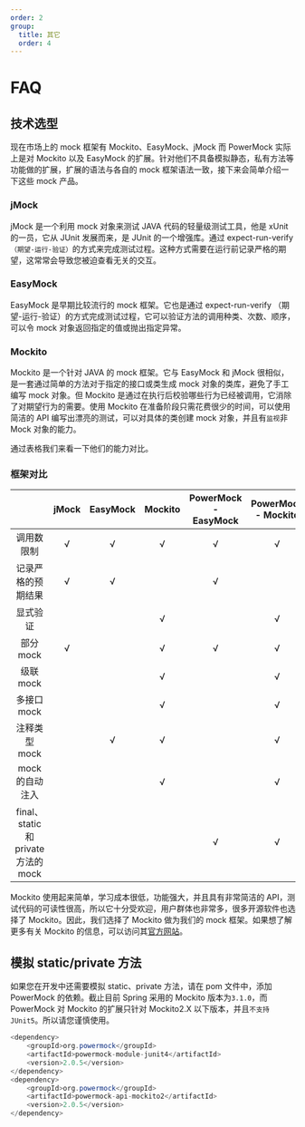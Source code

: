 ```yaml
---
order: 2
group:
  title: 其它
  order: 4
---
```


# FAQ

## 技术选型

现在市场上的 mock 框架有 Mockito、EasyMock、jMock 而 PowerMock 实际上是对 Mockito 以及 EasyMock 的扩展。针对他们不具备模拟静态，私有方法等功能做的扩展，扩展的语法与各自的 mock 框架语法一致，接下来会简单介绍一下这些 mock 产品。

### jMock

jMock 是一个利用 mock 对象来测试 JAVA 代码的轻量级测试工具，他是 xUnit 的一员，它从 JUnit 发展而来，是 JUnit 的一个增强库。通过 expect-run-verify `（期望-运行-验证）`的方式来完成测试过程。这种方式需要在运行前记录严格的期望，这常常会导致您被迫查看无关的交互。

### EasyMock

EasyMock 是早期比较流行的 mock 框架。它也是通过 expect-run-verify （期望-运行-验证）的方式完成测试过程，它可以验证方法的调用种类、次数、顺序，可以令 mock 对象返回指定的值或抛出指定异常。

### Mockito

Mockito 是一个针对 JAVA 的 mock 框架。它与 EasyMock 和 jMock 很相似，是一套通过简单的方法对于指定的接口或类生成 mock 对象的类库，避免了手工编写 mock 对象。但 Mockito 是通过在执行后校验哪些行为已经被调用，它消除了对期望行为的需要。使用 Mockito 在准备阶段只需花费很少的时间，可以使用简洁的 API 编写出漂亮的测试，可以对具体的类创建 mock 对象，并且有`监视`非 Mock 对象的能力。

通过表格我们来看一下他们的能力对比。

### 框架对比

|                                      | jMock | EasyMock | Mockito | PowerMock - EasyMock | PowerMock - Mockito |
| :----------------------------------: | :---: | :------: | :-----: | :------------------: | :-----------------: |
|              调用数限制              |   √   |    √     |    √    |          √           |          √          |
|          记录严格的预期结果          |   √   |    √     |         |          √           |                     |
|               显式验证               |       |          |    √    |                      |          √          |
|              部分 mock               |   √   |          |    √    |          √           |          √          |
|              级联 mock               |       |          |    √    |                      |          √          |
|             多接口 mock              |       |          |    √    |                      |          √          |
|            注释类型 mock             |       |    √     |    √    |                      |          √          |
|           mock 的自动注入            |       |          |    √    |                      |          √          |
| final、static 和 private 方法的 mock |       |          |         |          √           |          √          |

​Mockito 使用起来简单，学习成本很低，功能强大，并且具有非常简洁的 API，测试代码的可读性很高，所以它十分受欢迎，用户群体也非常多，很多开源软件也选择了 Mockito。因此，我们选择了 Mockito 做为我们的 mock 框架。如果想了解更多有关 Mockito 的信息，可以访问其[官方网站](https://site.mockito.org/)。

## 模拟 static/private 方法

如果您在开发中还需要模拟 static、private 方法，请在 pom 文件中，添加 PowerMock 的依赖。截止目前 Spring 采用的 Mockito 版本为`3.1.0`，而 PowerMock 对 Mockito 的扩展只针对 Mockito2.X 以下版本，并且`不支持JUnit5`。所以请您谨慎使用。

```java
<dependency>
	<groupId>org.powermock</groupId>
	<artifactId>powermock-module-junit4</artifactId>
	<version>2.0.5</version>
</dependency>
<dependency>
	<groupId>org.powermock</groupId>
	<artifactId>powermock-api-mockito2</artifactId>
	<version>2.0.5</version>
</dependency>
```
